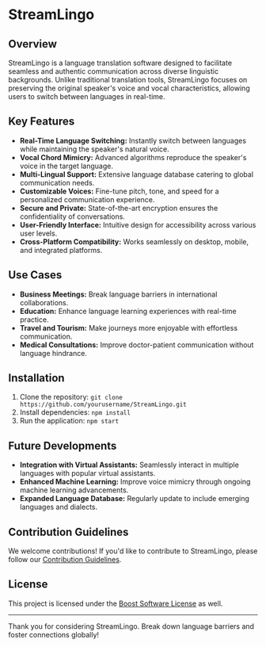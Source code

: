 # StreamLingo

## Overview

StreamLingo is a language translation software designed to facilitate seamless and authentic communication across diverse linguistic backgrounds. Unlike traditional translation tools, StreamLingo focuses on preserving the original speaker's voice and vocal characteristics, allowing users to switch between languages in real-time.

## Key Features

- **Real-Time Language Switching:** Instantly switch between languages while maintaining the speaker's natural voice.
- **Vocal Chord Mimicry:** Advanced algorithms reproduce the speaker's voice in the target language.
- **Multi-Lingual Support:** Extensive language database catering to global communication needs.
- **Customizable Voices:** Fine-tune pitch, tone, and speed for a personalized communication experience.
- **Secure and Private:** State-of-the-art encryption ensures the confidentiality of conversations.
- **User-Friendly Interface:** Intuitive design for accessibility across various user levels.
- **Cross-Platform Compatibility:** Works seamlessly on desktop, mobile, and integrated platforms.

## Use Cases

- **Business Meetings:** Break language barriers in international collaborations.
- **Education:** Enhance language learning experiences with real-time practice.
- **Travel and Tourism:** Make journeys more enjoyable with effortless communication.
- **Medical Consultations:** Improve doctor-patient communication without language hindrance.

## Installation

1. Clone the repository: `git clone https://github.com/yourusername/StreamLingo.git`
2. Install dependencies: `npm install`
3. Run the application: `npm start`

## Future Developments

- **Integration with Virtual Assistants:** Seamlessly interact in multiple languages with popular virtual assistants.
- **Enhanced Machine Learning:** Improve voice mimicry through ongoing machine learning advancements.
- **Expanded Language Database:** Regularly update to include emerging languages and dialects.

## Contribution Guidelines

We welcome contributions! If you'd like to contribute to StreamLingo, please follow our [Contribution Guidelines](CONTRIBUTING.md).

## License

This project is licensed under the [Boost Software License](LICENSE) as well.

---

Thank you for considering StreamLingo. Break down language barriers and foster connections globally!
